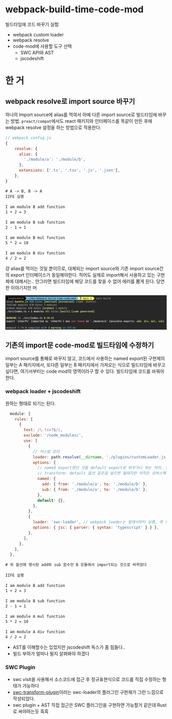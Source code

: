 # webpack-build-time-code-mod

빌드타임에 코드 바꾸기 실험

- webpack custom loader
- webpack resolve
- code-mod에 사용할 도구 선택
  - SWC API와 AST
  - jscodeshift

# 한 거

## webpack resolve로 import source 바꾸기

하나의 Import source에 alias를 먹여서 아예 다른 import source로 빌드타임에 바꾸는 방법. `preact/compat`에서도 react 패키지와 인터페이스를 똑같이 만든 후에 webpack resolve 설정을 하는 방법으로 적용한다.

```js
// webpack.config.js
{
    resolve: {
      alias: {
        './module/a': './module/b',
      },
      extensions: ['.ts', '.tsx', '.js', '.json'],
    },
}
```

```shell
# A -> B, B -> A
IIFE 실행

I am module B add function
1 + 2 = 3

I am module B sub function
2 - 1 = 1

I am module B mul function
5 * 2 = 10

I am module B div function
4 / 2 = 2
```

걍 alias를 먹이는 것일 뿐이므로, 대체되는 import source와 기존 import source간의 export 인터페이스가 동일해야한다. 적어도 실제로 import해서 사용하고 있는 구현체에 대해서는.. 안그러면 빌드타임에 해당 코드를 찾을 수 없어 에러를 뿜게 된다. 당연한 이야기지만 머

![빌드에러](./images/build-error.png)

## 기존의 import문 code-mod로 빌드타임에 수정하기

import source를 통째로 바꾸지 않고, 코드에서 사용하는 named export된 구현체의 일부는 A 패키지에서, 또다른 일부는 B 패키지에서 가져오는 식으로 빌드타임에 바꾸고 싶다면, 여기서부터는 code mod의 영역이라구 할 수 있다. 빌드타임에 코드를 바꿔야 한다.

### webpack loader + jscodeshift

원하는 형태로 되기는 된다.

```js
  module: {
    rules: [
      {
        test: /\.tsx?$/i,
        exclude: '/node_modules/',
        use: [
          {
            // 커스텀 로더
            loader: path.resolve(__dirname, './plugins/customLoader.js'),
            options: {
              // named export였던 것을 default export로 바꾸거나 하는 처리..? 도 가능하긴 하겠다
              // transform: default 옵션 같은걸 넣으면 될테지만 아직은 오버스펙처럼 보인다.
              named: {
                add: { from: './module/a', to: './module/b' },
                sub: { from: './module/a', to: './module/b' },
              },
              default: {},
            },
          },
          {
            loader: 'swc-loader', // webpack loader는 밑에서부터 실행, 즉 트랜스파일 이후에 커스텀 로더 적용
            options: { jsc: { parser: { syntax: 'typescript' } } },
          },
        ],
      },
    ],
  },
```

```shell
# 위 옵션에 명시된 add와 sub 함수만 B 모듈에서 import되는 것으로 바뀌었다

IIFE 실행

I am module B add function
1 + 2 = 3

I am module B sub function
2 - 1 = 1

I am module A mul function
5 * 2 = 10

I am module A div function
4 / 2 = 2

```

- AST를 이해할수는 있었지만 jscodeshift 독스가 좀 힘들다..
- 빌드 부하가 얼마나 될지 살펴봐야 하겠다

### SWC Plugin

- swc visit을 사용해서 소스코드에 접근 후 정규표현식으로 코드를 직접 수정하는 형태가 가능하다
- [swc-transform-plugin](https://github.com/ankitchouhan1020/swc-plugin-transform-import#readme)이라는 swc-loader의 플러그인 구현체가 그런 느낌으로 작성되었다.
- swc plugin + AST 직접 접근은 SWC 플러그인을 구현하면 가능할거 같은데 Rust로 써야하는듯 흑흑
